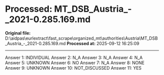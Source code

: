 # Processed: MT_DSB_Austria_-_2021-0.285.169.md

**Original file:** D:\aidpas\eurlextract\fast_scrape\organized_mt\authorities\Austria\MT_DSB_Austria_-_2021-0.285.169.md
**Processed at:** 2025-09-12 16:25:09

---

Answer 1: INDIVIDUAL
Answer 2: N_A
Answer 3: N_A
Answer 4: N_A
Answer 5: UNKNOWN
Answer 6: NO
Answer 7: N_A
Answer 8: NONE
Answer 9: UNKNOWN
Answer 10: NOT_DISCUSSED
Answer 11: YES